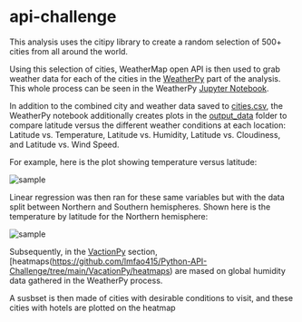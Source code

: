 # api-challenge

This analysis uses the citipy library to create a random selection of 500+ cities from all around the world.

Using this selection of cities, WeatherMap open API is then used to grab weather data for each of the cities in the [WeatherPy](https://github.com/lmfao415/Python-API-Challenge/tree/main/WeatherPy) part of the analysis. This whole process can be seen in the WeatherPy [Jupyter Notebook](https://github.com/lmfao415/Python-API-Challenge/blob/main/WeatherPy/WeatherPy.ipynb). 

In addition to the combined city and weather data saved to [cities.csv](https://github.com/lmfao415/Python-API-Challenge/blob/main/WeatherPy/output_data/cities.csv), the WeatherPy notebook additionally creates plots  in the [output_data](https://github.com/lmfao415/Python-API-Challenge/tree/main/WeatherPy/output_data) folder to compare latitude versus the different weather conditions at each location:
Latitude vs. Temperature,
Latitude vs. Humidity,
Latitude vs. Cloudiness,
and Latitude vs. Wind Speed.

For example, here is the plot showing temperature versus latitude:

![sample](https://github.com/lmfao415/Python-API-Challenge/blob/main/WeatherPy/output_data/Lat_vs_Temp.png?raw=true) 

Linear regression was then ran for these same variables but with the data split between Northern and Southern hemispheres. 
Shown here is the temperature by latitude for the Northern hemisphere:

![sample](https://github.com/lmfao415/Python-API-Challenge/blob/main/WeatherPy/output_data/NorthLat_vs_Temp.png?raw=true)

Subsequently, in the [VactionPy](https://github.com/lmfao415/Python-API-Challenge/tree/main/VacationPy) section, [heatmaps(https://github.com/lmfao415/Python-API-Challenge/tree/main/VacationPy/heatmaps) are mased on global humidity data gathered in the WeatherPy process.

A susbset is then made of cities with desirable conditions to visit, and these cities with hotels are plotted on the heatmap
